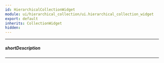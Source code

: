 ```yaml
---
id: HierarchicalCollectionWidget
module: ui/hierarchical_collection/ui.hierarchical_collection_widget
export: default
inherits: CollectionWidget
hidden: 
---
```

---
##### shortDescription

---
